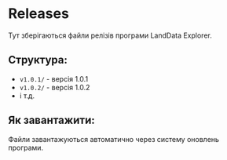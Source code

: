 # Releases

Тут зберігаються файли релізів програми LandData Explorer.

## Структура:
- `v1.0.1/` - версія 1.0.1
- `v1.0.2/` - версія 1.0.2
- і т.д.

## Як завантажити:
Файли завантажуються автоматично через систему оновлень програми.
